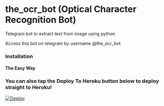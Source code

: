 # the_ocr_bot (Optical Character Recognition Bot)
Telegram bot to extract text from image using python

Access this bot on telegram by username @the_ocr_bot

### Installation

#### The Easy Way

### You can also tap the Deploy To Heroku button below to deploy straight to Heroku!

[![Deploy](https://www.herokucdn.com/deploy/button.svg)](https://www.heroku.com/deploy?template=https://github.com/MrBotDeveloper/the_ocr_bot/tree/master)
